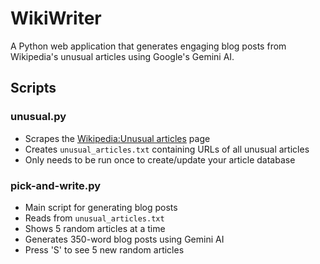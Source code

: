 # WikiWriter

A Python web application that generates engaging blog posts from Wikipedia's unusual articles using Google's Gemini AI.

## Scripts

### unusual.py
- Scrapes the [Wikipedia:Unusual articles](https://en.wikipedia.org/wiki/Wikipedia:Unusual_articles) page
- Creates `unusual_articles.txt` containing URLs of all unusual articles
- Only needs to be run once to create/update your article database

### pick-and-write.py
- Main script for generating blog posts
- Reads from `unusual_articles.txt`
- Shows 5 random articles at a time
- Generates 350-word blog posts using Gemini AI
- Press 'S' to see 5 new random articles
